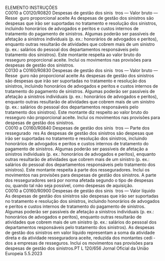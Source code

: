  
ELEMENTO  INSTRUÇÕES  
C0010 a 
C0120/R0820  Despesas de gestão dos sinis ­
tros — Valor bruto — Resse ­
guro proporcional aceite  As despesas de gestão dos sinistros são despesas que irão ser suportadas no 
tratamento e resolução dos sinistros, incluindo honorários de advogados e peritos 
e custos internos de tratamento do pagamento de sinistros. Algumas poderão ser 
passíveis de afetação a sinistros individuais (p. ex.: honorários de advogados e 
peritos), enquanto outras resultarão de atividades que cobrem mais de um sinistro 
(p. ex.: salários do pessoal dos departamentos responsáveis pelo tratamento dos 
sinistros). 
Este montante respeita ao valor bruto do resseguro proporcional aceite. 
Inclui os movimentos nas provisões para despesas de gestão dos sinistros.  
C0130 a 
C0160/R0830  Despesas de gestão dos sinis ­
tros — Valor bruto — Resse ­
guro não proporcional aceite  As despesas de gestão dos sinistros são despesas que irão ser suportadas no 
tratamento e resolução dos sinistros, incluindo honorários de advogados e peritos 
e custos internos de tratamento do pagamento de sinistros. Algumas poderão ser 
passíveis de afetação a sinistros individuais (p. ex.: honorários de advogados e 
peritos), enquanto outras resultarão de atividades que cobrem mais de um sinistro 
(p. ex.: salários do pessoal dos departamentos responsáveis pelo tratamento dos 
sinistros). 
Este montante diz respeito ao valor bruto do resseguro não proporcional aceite. 
Inclui os movimentos nas provisões para despesas de gestão dos sinistros.  
C0010 a 
C0160/R0840  Despesas de gestão dos sinis ­
tros — Parte dos ressegurado ­
res  As despesas de gestão dos sinistros são despesas que irão ser suportadas no 
tratamento e resolução dos sinistros, incluindo honorários de advogados e peritos 
e custos internos de tratamento do pagamento de sinistros. Algumas poderão ser 
passíveis de afetação a sinistros individuais (p. ex.: honorários de advogados e 
peritos), enquanto outras resultarão de atividades que cobrem mais de um sinistro 
(p. ex.: salários do pessoal dos departamentos responsáveis pelo tratamento dos 
sinistros). 
Este montante respeita à parte dos resseguradores. 
Inclui os movimentos nas provisões para despesas de gestão dos sinistros. 
A parte dos resseguradores será por norma afetada segundo o tipo de despesas ou, 
quando tal não seja possível, como despesas de aquisição.  
C0010 a 
C0160/R0900  Despesas de gestão dos sinis ­
tros — Valor líquido  As despesas de gestão dos sinistros são despesas que irão ser suportadas no 
tratamento e resolução dos sinistros, incluindo honorários de advogados e peritos 
e custos internos de tratamento do pagamento de sinistros. Algumas poderão ser 
passíveis de afetação a sinistros individuais (p. ex.: honorários de advogados e 
peritos), enquanto outras resultarão de atividades que cobrem mais de um sinistro 
(p. ex.: salários do pessoal dos departamentos responsáveis pelo tratamento dos 
sinistros). 
As despesas de gestão dos sinistros em valor líquido representam a soma da 
atividade direta e da atividade resseguradora aceite, reduzida dos montantes cedi ­
dos a empresas de resseguros. 
Inclui os movimentos nas provisões para despesas de gestão dos sinistros.PT  L 120/656 Jornal Oficial da União Europeia 5.5.2023